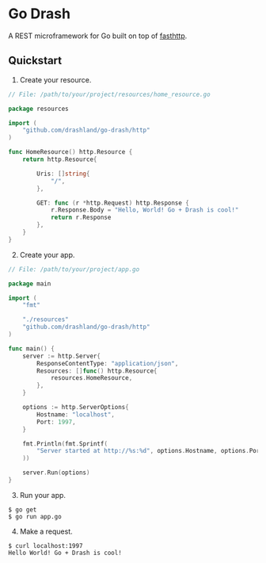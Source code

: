 # Go Drash

A REST microframework for Go built on top of [fasthttp](https://github.com/valyala/fasthttp).

## Quickstart

1. Create your resource.

```go
// File: /path/to/your/project/resources/home_resource.go

package resources

import (
	"github.com/drashland/go-drash/http"
)

func HomeResource() http.Resource {
	return http.Resource{

		Uris: []string{
			"/",
		},

		GET: func (r *http.Request) http.Response {
			r.Response.Body = "Hello, World! Go + Drash is cool!"
			return r.Response
		},
	}
}
```

2. Create your app.

```go
// File: /path/to/your/project/app.go

package main

import (
	"fmt"

	"./resources"
	"github.com/drashland/go-drash/http"
)

func main() {
	server := http.Server{
		ResponseContentType: "application/json",
		Resources: []func() http.Resource{
			resources.HomeResource,
		},
	}

	options := http.ServerOptions{
		Hostname: "localhost",
		Port: 1997,
	}

	fmt.Println(fmt.Sprintf(
		"Server started at http://%s:%d", options.Hostname, options.Port,
	))

	server.Run(options)
}
```

3. Run your app.

```shell
$ go get
$ go run app.go
```

4. Make a request.

```
$ curl localhost:1997
Hello World! Go + Drash is cool!
```

